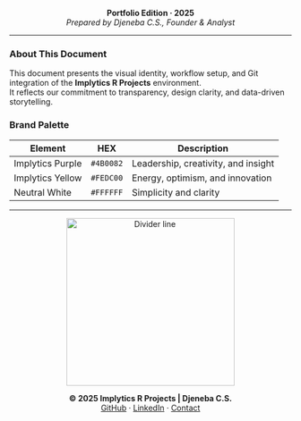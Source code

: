 </p>
<p align="center">
  <strong>Portfolio Edition · 2025</strong><br>
  <em>Prepared by Djeneba C.S., Founder & Analyst</em>
</p>

---

### About This Document
This document presents the visual identity, workflow setup, and Git integration of the **Implytics R Projects** environment.  
It reflects our commitment to transparency, design clarity, and data-driven storytelling.

### Brand Palette
| Element | HEX | Description |
|----------|------|-------------|
| Implytics Purple | `#4B0082` | Leadership, creativity, and insight |
| Implytics Yellow | `#FEDC00` | Energy, optimism, and innovation |
| Neutral White | `#FFFFFF` | Simplicity and clarity |

---

<p align="center">
  <img src="https://dummyimage.com/400x2/fedc00/fedc00.PNG" alt="Divider line" width="300">
</p>

<p align="center">
  <strong>© 2025 Implytics R Projects | Djeneba C.S.</strong><br>
  <a href="https://github.com/Implyticsrprojects25">GitHub</a> · 
  <a href="https://www.linkedin.com/in/Djeneba-C.S.">LinkedIn</a> · 
  <a href="mailto:Implyticsrprojects25@users.noreply.github.com">Contact</a>
</p>
